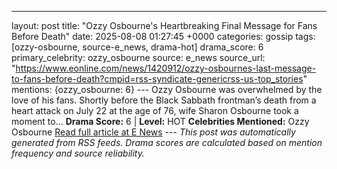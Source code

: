 ---
layout: post
title: "Ozzy Osbourne's Heartbreaking Final Message for Fans Before Death"
date: 2025-08-08 01:27:45 +0000
categories: gossip
tags: [ozzy-osbourne, source-e_news, drama-hot]
drama_score: 6
primary_celebrity: ozzy_osbourne
source: e_news
source_url: "https://www.eonline.com/news/1420912/ozzy-osbournes-last-message-to-fans-before-death?cmpid=rss-syndicate-genericrss-us-top_stories"
mentions: {ozzy_osbourne: 6} --- Ozzy Osbourne was overwhelmed by the love of his fans. Shortly before the Black Sabbath frontman’s death from a heart attack on July 22 at the age of 76, wife Sharon Osbourne took a moment to... **Drama Score:** 6 | **Level:** HOT **Celebrities Mentioned:** Ozzy Osbourne [Read full article at E News](https://www.eonline.com/news/1420912/ozzy-osbournes-last-message-to-fans-before-death?cmpid=rss-syndicate-genericrss-us-top_stories) --- *This post was automatically generated from RSS feeds. Drama scores are calculated based on mention frequency and source reliability.*